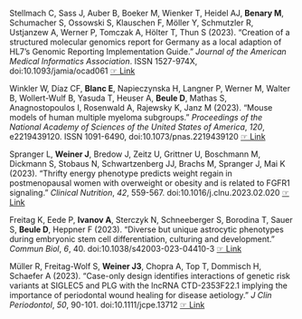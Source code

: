 Stellmach C, Sass J, Auber B, Boeker M, Wienker T, Heidel AJ, **Benary  M**, Schumacher S, Ossowski S, Klauschen F, Möller Y, Schmutzler R, Ustjanzew A,
Werner P, Tomczak A, Hölter T, Thun S (2023). “Creation of a structured molecular genomics report for Germany as a local adaption of HL7’s Genomic
Reporting Implementation Guide.” _Journal of the American Medical Informatics Association_. ISSN 1527-974X, doi:10.1093/jamia/ocad061
 [☞ Link](https://doi.org/10.1093/jamia/ocad061)

Winkler W, Díaz CF, **Blanc  E**, Napieczynska H, Langner P, Werner M, Walter B, Wollert-Wulf B, Yasuda T, Heuser A, **Beule  D**, Mathas S, Anagnostopoulos I,
Rosenwald A, Rajewsky K, Janz M (2023). “Mouse models of human multiple myeloma subgroups.” _Proceedings of the National Academy of Sciences of the
United States of America_, *120*, e2219439120. ISSN 1091-6490, doi:10.1073/pnas.2219439120  [☞ Link](https://doi.org/10.1073/pnas.2219439120)

Spranger L, **Weiner  J**, Bredow J, Zeitz U, Grittner U, Boschmann M, Dickmann S, Stobaus N, Schwartzenberg JJ, Brachs M, Spranger J, Mai K (2023). “Thrifty
energy phenotype predicts weight regain in postmenopausal women with overweight or obesity and is related to FGFR1 signaling.” _Clinical Nutrition_,
*42*, 559-567. doi:10.1016/j.clnu.2023.02.020  [☞ Link](https://www.sciencedirect.com/science/article/abs/pii/S0261561423000560)

Freitag K, Eede P, **Ivanov  A**, Sterczyk N, Schneeberger S, Borodina T, Sauer S, **Beule  D**, Heppner F (2023). “Diverse but unique astrocytic phenotypes
during embryonic stem cell differentiation, culturing and development.” _Commun Biol_, *6*, 40. doi:10.1038/s42003-023-04410-3
 [☞ Link](https://doi.org/10.1038/s42003-023-04410-3)

Müller R, Freitag-Wolf S, **Weiner  J3**, Chopra A, Top T, Dommisch H, Schaefer A (2023). “Case-only design identifies interactions of genetic risk variants
at SIGLEC5 and PLG with the lncRNA CTD-2353F22.1 implying the importance of periodontal wound healing for disease aetiology.” _J Clin Periodontol_,
*50*, 90-101. doi:10.1111/jcpe.13712  [☞ Link](https://doi.org/10.1111/jcpe.13712)
